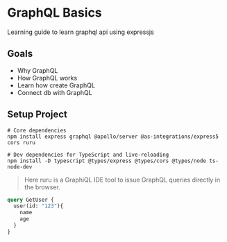 # GraphQL Basics
Learning guide to learn graphql api using expressjs


## Goals
- Why GraphQL
- How GraphQL works
- Learn how create GraphQL
- Connect db with GraphQL


## Setup Project
```shell
# Core dependencies
npm install express graphql @apollo/server @as-integrations/express5 cors ruru

# Dev dependencies for TypeScript and live-reloading
npm install -D typescript @types/express @types/cors @types/node ts-node-dev
```


> Here ruru is a GraphiQL IDE tool to issue GraphQL queries directly in the browser.

```graphql
query GetUser {
  user(id: "123"){
    name
    age
  }
}
```
